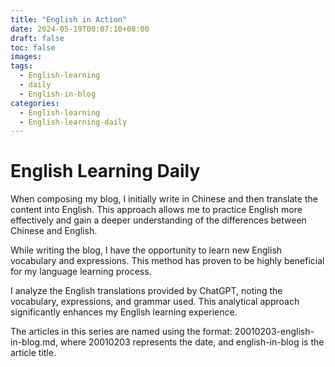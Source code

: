 ```yaml
---
title: "English in Action"
date: 2024-05-19T00:07:10+08:00
draft: false
toc: false
images:
tags:
  - English-learning
  - daily
  - English-in-blog
categories:
  - English-learning
  - English-learning-daily
---
```


# English Learning Daily

When composing my blog, I initially write in Chinese and then translate the content into English. This approach allows me to practice English more effectively and gain a deeper understanding of the differences between Chinese and English.

While writing the blog, I have the opportunity to learn new English vocabulary and expressions. This method has proven to be highly beneficial for my language learning process.

I analyze the English translations provided by ChatGPT, noting the vocabulary, expressions, and grammar used. This analytical approach significantly enhances my English learning experience.

The articles in this series are named using the format: 20010203-english-in-blog.md, where 20010203 represents the date, and english-in-blog is the article title.

